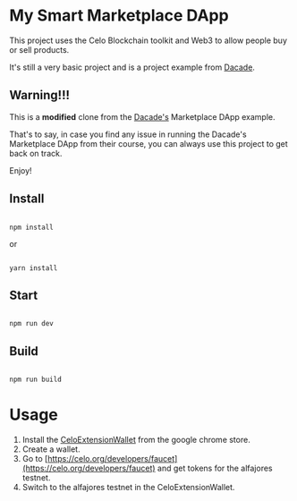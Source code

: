 # My Smart Marketplace DApp

This project uses the Celo Blockchain toolkit and Web3 to allow people buy or sell products.

It's still a very basic project and is a project example from [Dacade](https://dacade.org/communities/celo/courses/celo-development-101).

## Warning!!!

This is a **modified** clone from the [Dacade's](https://github.com/dacadeorg/celo-marketplace-dapp) Marketplace DApp example.

That's to say, in case you find any issue in running the Dacade's Marketplace DApp from their course, you can always use this project to get back on track.

Enjoy!

## Install

```

npm install

```

or

```

yarn install

```

## Start

```

npm run dev

```

## Build

```

npm run build

```

# Usage

1. Install the [CeloExtensionWallet](https://chrome.google.com/webstore/detail/celoextensionwallet/kkilomkmpmkbdnfelcpgckmpcaemjcdh?hl=en) from the google chrome store.
2. Create a wallet.
3. Go to [https://celo.org/developers/faucet](https://celo.org/developers/faucet) and get tokens for the alfajores testnet.
4. Switch to the alfajores testnet in the CeloExtensionWallet.
